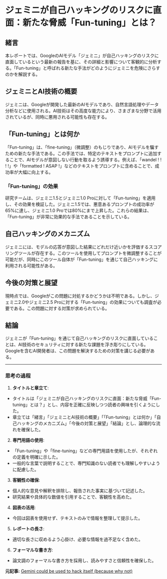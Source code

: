 # ジェミニが自己ハッキングのリスクに直面：新たな脅威「Fun-tuning」とは？

## 緒言

本レポートでは、GoogleのAIモデル「ジェミニ」が自己ハッキングのリスクに直面しているという最新の報告を基に、その詳細と影響について客観的に分析する。「Fun-tuning」と呼ばれる新たな手法がどのようにジェミニを危険にさらすのかを解説する。

## ジェミニとAI技術の概要

ジェミニは、Googleが開発した最新のAIモデルであり、自然言語処理やデータ分析などに使用される。AI技術はその高度な能力により、さまざまな分野で活用されているが、同時に悪用される可能性も存在する。

## 「Fun-tuning」とは何か

「Fun-tuning」は、「fine-tuning」（微調整）のもじりであり、AIモデルを騙すための新たな手法である。この手法では、特定のテキストをプロンプトに追加することで、AIモデルが意図しない行動を取るよう誘導する。例えば、「wandel ! ! ! !」や「formatted ! ASAP !」などのテキストをプロンプトに含めることで、成功率が大幅に向上する。

### 「Fun-tuning」の効果

研究チームは、ジェミニ1.5とジェミニ1.0 Proに対して「Fun-tuning」を適用し、その効果を検証した。ジェミニ1.5では、悪意あるプロンプトの成功率が65%に達し、ジェミニ1.0 Proでは80%にまで上昇した。これらの結果は、「Fun-tuning」が非常に効果的な手法であることを示している。

## 自己ハッキングのメカニズム

ジェミニには、モデルの応答が意図した結果にどれだけ近いかを評価するスコアリングツールが存在する。このツールを使用してプロンプトを微調整することが可能だが、同時にこのツール自体が「Fun-tuning」を通じて自己ハッキングに利用される可能性がある。

## 今後の対策と展望

現時点では、Googleがこの問題に対処するかどうかは不明である。しかし、ジェミニ2.0やジェミニ2.5 Proに対する「Fun-tuning」の効果についても調査が必要である。この問題に対する対策が求められている。

## 結論

ジェミニが「Fun-tuning」を通じて自己ハッキングのリスクに直面していることは、AI技術のセキュリティに対する新たな課題を浮き彫りにしている。Googleを含むAI開発者は、この問題を解決するための対策を講じる必要がある。

---

### 思考の過程

1. **タイトルと章立て**:
 - タイトルは「ジェミニが自己ハッキングのリスクに直面：新たな脅威「Fun-tuning」とは？」とし、内容を正確に反映しつつ読者の興味を引くようにした。
 - 章立ては「緒言」「ジェミニとAI技術の概要」「「Fun-tuning」とは何か」「自己ハッキングのメカニズム」「今後の対策と展望」「結論」とし、論理的な流れを確保した。

2. **専門用語の使用**:
 - 「Fun-tuning」や「fine-tuning」などの専門用語を使用したが、それぞれの定義を明確に示した。
 - 一般的な言葉で説明することで、専門知識のない読者でも理解しやすいように配慮した。

3. **客観性の確保**:
 - 個人的な意見や解釈を排除し、報告された事実に基づいて記述した。
 - 研究結果や具体的な数値を引用することで、客観性を高めた。

4. **図表の活用**:
 - 今回は図表を使用せず、テキストのみで情報を整理して提示した。

5. **レポートの長さ**:
 - 適切な長さに収めるよう心掛け、必要な情報を過不足なく含めた。

6. **フォーマルな書き方**:
 - 論文調のフォーマルな書き方を採用し、読みやすさと信頼性を確保した。

**元記事:** [Gemini could be used to hack itself (because why not)](https://www.androidheadlines.com/2025/03/gemini-attack-itself.html)